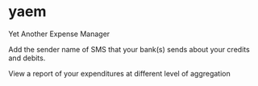 # yaem
Yet Another Expense Manager

Add the sender name of SMS that your bank(s) sends about your credits and debits.

View a report of your expenditures at different level of aggregation 
